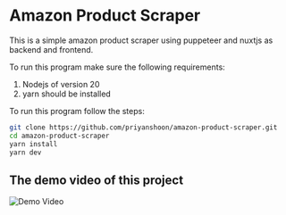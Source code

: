# Amazon Product Scraper

This is a simple amazon product scraper using puppeteer and nuxtjs as backend and frontend.

To run this program make sure the following requirements:
1. Nodejs of version 20
2. yarn should be installed

To run this program follow the steps:

```zsh
git clone https://github.com/priyanshoon/amazon-product-scraper.git
cd amazon-product-scraper
yarn install
yarn dev
```

## The demo video of this project

![](https://vimeo.com/933329189 "Demo Video")
